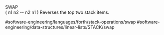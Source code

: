 SWAP	
( n1 n2 -- n2 n1 )
Reverses the top two stack items.

#software-engineering/languages/forth/stack-operations/swap #software-engineering/data-structures/linear-lists/STACK/swap

